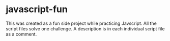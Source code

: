 # javascript-fun

This was created as a fun side project while practicing Javscript. All the script files solve one challenge. 
A description is in each individual script file as a comment.
